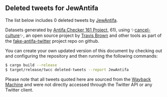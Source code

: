 ## Deleted tweets for JewAntifa

The list below includes 0 deleted tweets by
[JewAntifa](https://twitter.com/JewAntifa).



Datasets generated by [Antifa Checker 161 Project](https://twitter.com/antifacheck161), 61), using ✨[cancel-culture](https://github.com/travisbrown/cancel-culture)✨, an open source project by 
[Travis Brown](https://twitter.com/travisbrown) and other tools as part of the 
[fake-antifa-twitter](https://github.com/antifacheck161/fake-antifa-twitter) project repo on github.

You can create your own updated version of this document by checking out and configuring the
repository and then running the following commands:

```bash
$ cargo build --release
$ target/release/twcc deleted-tweets --report JewAntifa
```

Please note that all tweets quoted here are sourced from the
[Wayback Machine](https://web.archive.org) and were not directly accessed through the Twitter API or
any Twitter client.

